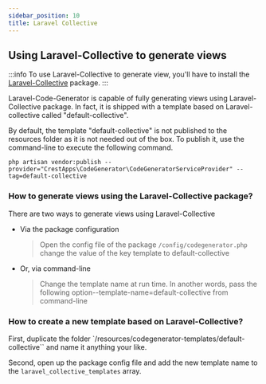 ```yaml
---
sidebar_position: 10
title: Laravel Collective
---
```


## Using Laravel-Collective to generate views

:::info 
 To use Laravel-Collective to generate view, you'll have to install the [Laravel-Collective](https://github.com/LaravelCollective/html) package. 
 :::

 Laravel-Code-Generator is capable of fully generating views using Laravel-Collective package. In fact, it is shipped with a template based on Laravel-collective called "default-collective".

By default, the template "default-collective" is not published to the resources folder as it is not needed out of the box. To publish it, use the command-line to execute the following command.

```
php artisan vendor:publish --provider="CrestApps\CodeGenerator\CodeGeneratorServiceProvider" --tag=default-collective
```

### How to generate views using the Laravel-Collective package?

There are two ways to generate views using Laravel-Collective

- Via the package configuration

  > Open the config file of the package `/config/codegenerator.php` change the value of the key template to default-collective

- Or, via command-line

  > Change the template name at run time. In another words, pass the following option--template-name=default-collective from command-line

### How to create a new template based on Laravel-Collective?

First, duplicate the folder `/resources/codegenerator-templates/default-collective`` and name it anything your like.

Second, open up the package config file and add the new template name to the `laravel_collective_templates` array.
